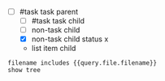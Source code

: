 -  [ ] #task task parent
    - [ ] #task task child
    - [ ] non-task child
    - [x] non-task child status x
    - list item child

```tasks
filename includes {{query.file.filename}}
show tree
```
